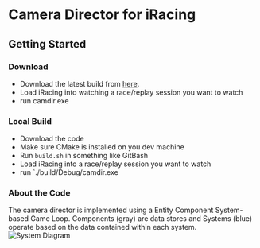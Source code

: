 # Camera Director for iRacing #

## Getting Started ##
### Download ###
 * Download the latest build from [here](https://drive.google.com/drive/folders/1TNDiMQwAWX3isMNr9zUv8-KJj9hbfN3q?usp=sharing).
 * Load iRacing into watching a race/replay session you want to watch
 * run camdir.exe
 
### Local Build ###
 * Download the code
 * Make sure CMake is installed on you dev machine
 * Run `build.sh` in something like GitBash
 * Load iRacing into a race/replay session you want to watch
 * run `./build/Debug/camdir.exe

### About the Code ###

The camera director is implemented using a Entity Component System-based Game Loop.  Components (gray) are data stores and Systems (blue) operate based on the data contained within each system.
![System Diagram](https://docs.google.com/drawings/d/e/2PACX-1vSKYhsDnpEdOsxjvnDTE_Y190N2_dRg-cbnHvDMkW-szTfzznUXfRF3tOQaOQ7mKi-YsKk1tn2xOIoX/pub?w=1974&h=1047)
